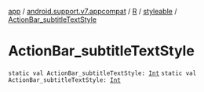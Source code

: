 [app](../../../index.md) / [android.support.v7.appcompat](../../index.md) / [R](../index.md) / [styleable](index.md) / [ActionBar_subtitleTextStyle](./-action-bar_subtitle-text-style.md)

# ActionBar_subtitleTextStyle

`static val ActionBar_subtitleTextStyle: `[`Int`](https://kotlinlang.org/api/latest/jvm/stdlib/kotlin/-int/index.html)
`static val ActionBar_subtitleTextStyle: `[`Int`](https://kotlinlang.org/api/latest/jvm/stdlib/kotlin/-int/index.html)